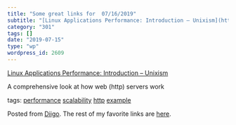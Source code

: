 ```yaml
---
title: "Some great links for  07/16/2019"
subtitle: "[Linux Applications Performance: Introduction – Unixism](https://unixism.net/2019/04/linux-applicati..."
category: "301"
tags: []
date: "2019-07-15"
type: "wp"
wordpress_id: 2609
---
```

[Linux Applications Performance: Introduction – Unixism](https://unixism.net/2019/04/linux-applications-performance-introduction/) 

A comprehensive look at how web (http) servers work

 tags: [performance](https://www.diigo.com/user/pitosalas/performance) [scalability](https://www.diigo.com/user/pitosalas/scalability) [http](https://www.diigo.com/user/pitosalas/http) [example](https://www.diigo.com/user/pitosalas/example)

Posted from [Diigo](https://www.diigo.com). The rest of my favorite links are [here](https://www.diigo.com/user/pitosalas).